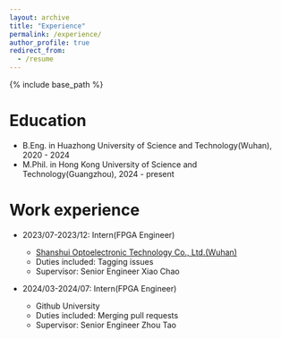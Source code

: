 ```yaml
---
layout: archive
title: "Experience"
permalink: /experience/
author_profile: true
redirect_from:
  - /resume
---
```


{% include base_path %}

Education
======
* B.Eng. in Huazhong University of Science and Technology(Wuhan), 2020 - 2024
* M.Phil. in Hong Kong University of Science and Technology(Guangzhou), 2024 - present

Work experience
======
* 2023/07-2023/12: Intern(FPGA Engineer)
  * [Shanshui Optoelectronic Technology Co., Ltd.(Wuhan)](http://www.ssdx.com.cn/)
  * Duties included: Tagging issues
  * Supervisor: Senior Engineer Xiao Chao

* 2024/03-2024/07: Intern(FPGA Engineer)
  * Github University
  * Duties included: Merging pull requests
  * Supervisor: Senior Engineer Zhou Tao
  


